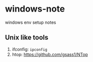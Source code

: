 # windows-note
windows env setup notes


## Unix like tools

1. ifconfig: `ipconfig`
2. htop: https://github.com/gsass1/NTop
